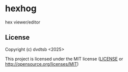 # hexhog

hex viewer/editor

## License

Copyright (c) dvdtsb <2025>

This project is licensed under the MIT license ([LICENSE] or <http://opensource.org/licenses/MIT>)

[LICENSE]: ./LICENSE
